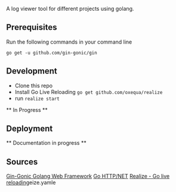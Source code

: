 A log viewer tool for different projects using golang.

## Prerequisites
Run the following commands in your command line
```
go get -u github.com/gin-gonic/gin
```

## Development
* Clone this repo
* Install Go Live Reloading `go get github.com/oxequa/realize`
* run `realize start`

** In Progress **

## Deployment
** Documentation in progress **

## Sources
[Gin-Gonic Golang Web Framework](https://github.com/gin-gonic/gin)
[Go HTTP/NET](https://golang.org/pkg/net/http/)
[Realize - Go live reloading](https://github.com/oxequa/realize)eize.yamle


